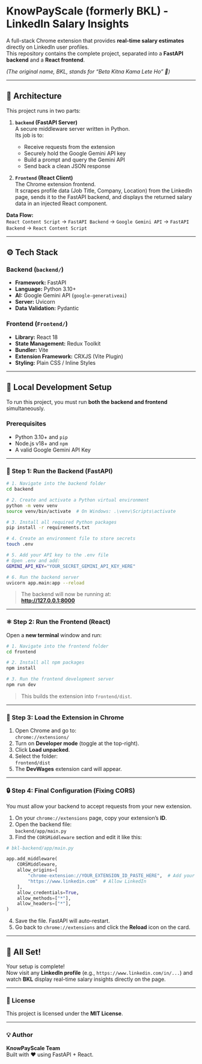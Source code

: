 # KnowPayScale (formerly BKL) - LinkedIn Salary Insights

A full-stack Chrome extension that provides **real-time salary estimates** directly on LinkedIn user profiles.  
This repository contains the complete project, separated into a **FastAPI backend** and a **React frontend**.

*(The original name, BKL, stands for “Beta Kitna Kama Lete Ho” 💸)*



---

## 🧩 Architecture

This project runs in two parts:

1. **`backend` (FastAPI Server)**  
   A secure middleware server written in Python.  
   Its job is to:
   - Receive requests from the extension  
   - Securely hold the Google Gemini API key  
   - Build a prompt and query the Gemini API  
   - Send back a clean JSON response  

2. **`Frontend` (React Client)**  
   The Chrome extension frontend.  
   It scrapes profile data (Job Title, Company, Location) from the LinkedIn page, sends it to the FastAPI backend, and displays the returned salary data in an injected React component.

**Data Flow:**  
`React Content Script` → `FastAPI Backend` → `Google Gemini API` → `FastAPI Backend` → `React Content Script`

---

## ⚙️ Tech Stack

### Backend (`backend/`)
- **Framework:** FastAPI  
- **Language:** Python 3.10+  
- **AI:** Google Gemini API (`google-generativeai`)  
- **Server:** Uvicorn  
- **Data Validation:** Pydantic  

### Frontend (`Frontend/`)
- **Library:** React 18  
- **State Management:** Redux Toolkit  
- **Bundler:** Vite  
- **Extension Framework:** CRXJS (Vite Plugin)  
- **Styling:** Plain CSS / Inline Styles  

---

## 🧰 Local Development Setup

To run this project, you must run **both the backend and frontend** simultaneously.

### Prerequisites
- Python 3.10+ and `pip`  
- Node.js v18+ and `npm`  
- A valid Google Gemini API Key  

---

### 🐍 Step 1: Run the Backend (FastAPI)

```bash
# 1. Navigate into the backend folder
cd backend

# 2. Create and activate a Python virtual environment
python -m venv venv
source venv/bin/activate  # On Windows: .\venv\Scripts\activate

# 3. Install all required Python packages
pip install -r requirements.txt

# 4. Create an environment file to store secrets
touch .env

# 5. Add your API key to the .env file
# Open .env and add:
GEMINI_API_KEY="YOUR_SECRET_GEMINI_API_KEY_HERE"

# 6. Run the backend server
uvicorn app.main:app --reload
```

> The backend will now be running at:  
> **http://127.0.0.1:8000**

---

### ⚛️ Step 2: Run the Frontend (React)

Open a **new terminal** window and run:

```bash
# 1. Navigate into the frontend folder
cd frontend

# 2. Install all npm packages
npm install

# 3. Run the frontend development server
npm run dev
```

> This builds the extension into `frontend/dist`.

---

### 🧩 Step 3: Load the Extension in Chrome

1. Open Chrome and go to:  
   `chrome://extensions/`
2. Turn on **Developer mode** (toggle at the top-right).
3. Click **Load unpacked**.
4. Select the folder:  
   `frontend/dist`
5. The **DevWages** extension card will appear.

---

### 🔒 Step 4: Final Configuration (Fixing CORS)

You must allow your backend to accept requests from your new extension.

1. On your `chrome://extensions` page, copy your extension’s **ID**.
2. Open the backend file:  
   `backend/app/main.py`
3. Find the `CORSMiddleware` section and edit it like this:

```python
# bkl-backend/app/main.py

app.add_middleware(
    CORSMiddleware,
    allow_origins=[
        "chrome-extension://YOUR_EXTENSION_ID_PASTE_HERE",  # Add your extension ID
        "https://www.linkedin.com"  # Allow LinkedIn
    ],
    allow_credentials=True,
    allow_methods=["*"],
    allow_headers=["*"],
)
```

4. Save the file. FastAPI will auto-restart.
5. Go back to `chrome://extensions` and click the **Reload** icon on the card.

---

## 🎉 All Set!

Your setup is complete!  
Now visit any **LinkedIn profile** (e.g., `https://www.linkedin.com/in/...`) and watch **BKL** display real-time salary insights directly on the page.

---

### 📄 License
This project is licensed under the **MIT License**.

---

### 💡 Author
**KnowPayScale Team**  
Built with ❤️ using FastAPI + React.
